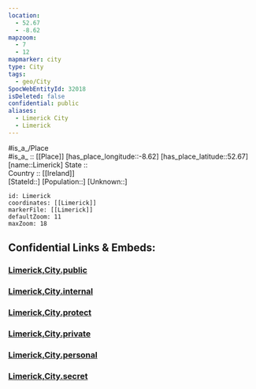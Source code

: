 ```yaml
---
location:
  - 52.67
  - -8.62
mapzoom:
  - 7
  - 12
mapmarker: city
type: City
tags:
  - geo/City
SpocWebEntityId: 32018
isDeleted: false
confidential: public
aliases:
  - Limerick City
  - Limerick
---
```

#is_a_/Place  
#is_a_ :: [[Place]] 
[has_place_longitude::-8.62] 
[has_place_latitude::52.67] 
[name::Limerick] 
State ::  
Country :: [[Ireland]]  
[StateId::] 
[Population::] 
[Unknown::] 


```leaflet
id: Limerick
coordinates: [[Limerick]] 
markerFile: [[Limerick]] 
defaultZoom: 11 
maxZoom: 18
```


## Confidential Links & Embeds: 

### [Limerick,City.public](/_public/\Earth\Continent\Europe\Europe~North\Ireland\Ireland,Provinces\Munster\Limerick,County\counties~LimerickLimerick,City.public.md) 

### [Limerick,City.internal](/_internal/\Earth\Continent\Europe\Europe~North\Ireland\Ireland,Provinces\Munster\Limerick,County\counties~LimerickLimerick,City.internal.md) 

### [Limerick,City.protect](/_protect/\Earth\Continent\Europe\Europe~North\Ireland\Ireland,Provinces\Munster\Limerick,County\counties~LimerickLimerick,City.protect.md) 

### [Limerick,City.private](/_private/\Earth\Continent\Europe\Europe~North\Ireland\Ireland,Provinces\Munster\Limerick,County\counties~LimerickLimerick,City.private.md) 

### [Limerick,City.personal](/_personal/\Earth\Continent\Europe\Europe~North\Ireland\Ireland,Provinces\Munster\Limerick,County\counties~LimerickLimerick,City.personal.md) 

### [Limerick,City.secret](/_secret/\Earth\Continent\Europe\Europe~North\Ireland\Ireland,Provinces\Munster\Limerick,County\counties~LimerickLimerick,City.secret.md)

